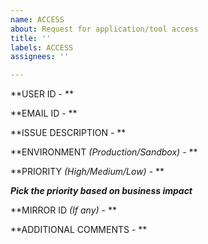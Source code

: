 ```yaml
---
name: ACCESS
about: Request for application/tool access
title: ''
labels: ACCESS
assignees: ''

---
```


**USER ID - **

**EMAIL ID - **

**ISSUE DESCRIPTION - **

**ENVIRONMENT *(Production/Sandbox)* - **

**PRIORITY *(High/Medium/Low)* - **

***Pick the priority based on business impact***

**MIRROR ID *(If any)* - **

**ADDITIONAL COMMENTS - **
